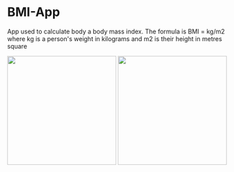 

# BMI-App
App used to calculate body a body mass index. The formula is BMI = kg/m2 where kg is a person's weight in kilograms and m2 is their height in metres square


<img src="https://user-images.githubusercontent.com/60140181/173918419-2a7879d9-edc0-4844-8072-80b2b36d4975.png" width="250"  />



<img src="https://user-images.githubusercontent.com/60140181/173918431-50168cee-67e1-46e2-8258-8b897baced53.png" width="250"  />
